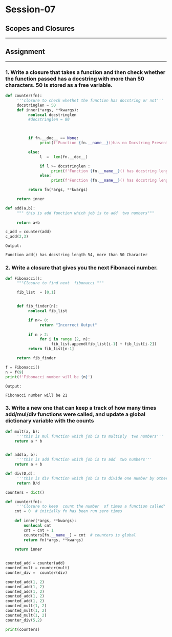 #  Session-07
## Scopes and Closures
---
## Assignment
___
### 1. Write a closure that takes a function and then check whether the function passed has a docstring with more than 50 characters. 50 is stored as a free variable.

```python
def counter(fn):
     '''closure to check whethet the function has docstring or not'''
     docstringlen = 50
     def inner(*args, **kwargs):
          nonlocal docstringlen
          #docstringlen = 80

          

          if fn.__doc__ == None:
               print(f'Function {fn.__name__}()has no Docstring Present')

          else:
               l  =  len(fn.__doc__)

               if l >= docstringlen :
                    print(f'Function {fn.__name__}() has docstring length {l}, more than {docstringlen} Character')
               else:
                    print(f'Function {fn.__name__}() has docstring length {l}, less than {docstringlen} Character')

          return fn(*args, **kwargs)

     return inner

def add(a,b):
     """ this is add function which job is to add  two numbers"""
     
     return a+b

c_add = counter(add)
c_add(2,3)
```
```
Output:

Function add() has docstring length 54, more than 50 Character
```

### 2. Write a closure that gives you the next Fibonacci number.
```python
def Fibonacci():
     """Closure to find next  fibonacci """

     fib_list  = [0,1]


     def fib_finder(n):
          nonlocal fib_list

          if n<= 0:
               return "Incorrect Output"
          
          if n > 2:
               for i in range (2, n):
                    fib_list.append(fib_list[i-1] + fib_list[i-2])
          return fib_list[n-1]

     return fib_finder

f = Fibonacci()
n = f(9)
print(f'Fibonacci number will be {n}')
```
```
Output:

Fibonacci number will be 21

```

### 3. Write a new one that can keep a track of how many times add/mul/div functions were called, and update a global dictionary variable with the counts
```python
def mult(a, b):
     '''this is mul function which job is to multiply  two numbers'''
    return a * b


def add(a, b):
     '''this is add function which job is to add  two numbers'''
    return a + b

def div(D,d):
     '''this is div function which job is to divide one number by other'''
     return D/d

counters = dict()

def counter(fn):
     '''Closure to keep  count the number  of times a function called'''
    cnt = 0  # initially fn has been run zero times
    
    def inner(*args, **kwargs):
        nonlocal cnt
        cnt = cnt + 1
        counters[fn.__name__] = cnt  # counters is global
        return fn(*args, **kwargs)
    
    return inner


counted_add = counter(add)
counted_mult = counter(mult)
counter_div =  counter(div)

counted_add(1, 2)
counted_add(1, 2)
counted_add(1, 2)
counted_add(1, 2)
counted_add(1, 2)
counted_mult(1, 2)
counted_mult(1, 2)
counted_mult(1, 2)
counter_div(5,2)

print(counters)
```
